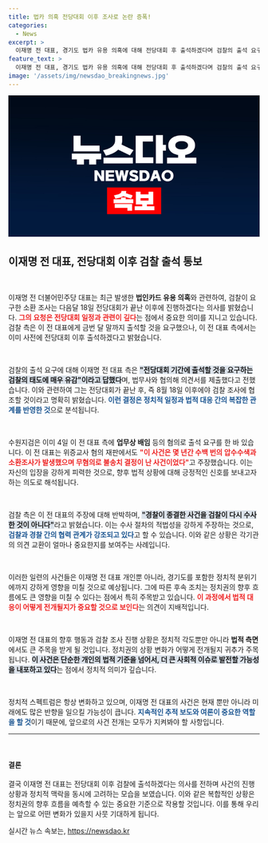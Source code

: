```yaml
---
title: 법카 의혹 전당대회 이후 조사로 논란 증폭!
categories:
  - News
excerpt: >
  이재명 전 대표, 경기도 법카 유용 의혹에 대해 전당대회 후 출석하겠다며 검찰의 출석 요구에 반발! 법적 공방의 새로운 국면이 열릴지, 귀추가 주목된다.
feature_text: >
  이재명 전 대표, 경기도 법카 유용 의혹에 대해 전당대회 후 출석하겠다며 검찰의 출석 요구에 반발! 법적 공방의 새로운 국면이 열릴지, 귀추가 주목된다.
image: '/assets/img/newsdao_breakingnews.jpg'
---
```


<p><img src="/assets/img/newsdao_breakingnews.jpg" alt="pcversion 속보" /></p>

<h2 data-ke-size="size26">이재명 전 대표, 전당대회 이후 검찰 출석 통보</h2>

<p data-ke-size="size16">&nbsp;</p>

<p>이재명 전 더불어민주당 대표는 최근 발생한 <b>법인카드 유용 의혹</b>와 관련하여, 검찰이 요구한 소환 조사는 다음달 18일 전당대회가 끝난 이후에 진행하겠다는 의사를 밝혔습니다. <b><span style="color: #ee2323;">그의 요청은 전당대회 일정과 관련이 깊다</span></b>는 점에서 중요한 의미를 지니고 있습니다. 검찰 측은 이 전 대표에게 금번 달 말까지 출석할 것을 요구했으나, 이 전 대표 측에서는 이미 사전에 전당대회 이후 출석하겠다고 밝혔습니다.</p>

<p data-ke-size="size16">&nbsp;</p>

<p>검찰의 출석 요구에 대해 이재명 전 대표 측은 <b><span style="background-color: #21538527;">"전당대회 기간에 출석할 것을 요구하는 검찰의 태도에 매우 유감"이라고 답했다</span></b>며, 법무사와 협의해 의견서를 제출했다고 전했습니다. 이와 관련하여 그는 전당대회가 끝난 후, 즉 8월 18일 이후에야 검찰 조사에 협조할 것이라고 명확히 밝혔습니다. <b><span style="color: #1a5490;">이런 결정은 정치적 일정과 법적 대응 간의 복잡한 관계를 반영한 것</span></b>으로 분석됩니다.</p>

<p data-ke-size="size16">&nbsp;</p>

<p>수원지검은 이미 4일 이 전 대표 측에 <b>업무상 배임</b> 등의 혐의로 출석 요구를 한 바 있습니다. 이 전 대표는 위증교사 혐의 재판에서도 <b><span style="color: #ee2323;">"이 사건은 몇 년간 수백 번의 압수수색과 소환조사가 발생했으며 무혐의로 불송치 결정이 난 사건이었다"</span></b>고 주장했습니다. 이는 자신의 입장을 강하게 피력한 것으로, 향후 법적 상황에 대해 긍정적인 신호를 보내고자 하는 의도로 해석됩니다.</p>

<p data-ke-size="size16">&nbsp;</p>

<p>검찰 측은 이 전 대표의 주장에 대해 반박하며, <b><span style="background-color: #21538527;">"경찰이 종결한 사건을 검찰이 다시 수사한 것이 아니다"</span></b>라고 밝혔습니다. 이는 수사 절차의 적법성을 강하게 주장하는 것으로, <b><span style="color: #1a5490;">검찰과 경찰 간의 협력 관계가 강조되고 있다</span></b>고 할 수 있습니다. 이와 같은 상황은 각기관의 의견 교환이 얼마나 중요한지를 보여주는 사례입니다.</p>

<p data-ke-size="size16">&nbsp;</p>

<p>이러한 일련의 사건들은 이재명 전 대표 개인뿐 아니라, 경기도를 포함한 정치적 분위기에까지 강하게 영향을 미칠 것으로 예상됩니다. 그에 따른 후속 조치는 정치권의 향후 흐름에도 큰 영향을 미칠 수 있다는 점에서 특히 주목받고 있습니다. <b><span style="color: #ee2323;">이 과정에서 법적 대응이 어떻게 전개될지가 중요할 것으로 보인다</span></b>는 의견이 지배적입니다. </p>

<p data-ke-size="size16">&nbsp;</p>

<p>이재명 전 대표의 향후 행동과 검찰 조사 진행 상황은 정치적 각도뿐만 아니라 <b>법적 측면</b>에서도 큰 주목을 받게 될 것입니다. 정치권의 상황 변화가 어떻게 전개될지 귀추가 주목됩니다. <b><span style="background-color: #21538527;">이 사건은 단순한 개인의 법적 기준을 넘어서, 더 큰 사회적 이슈로 발전할 가능성을 내포하고 있다</span></b>는 점에서 정치적 의미가 깊습니다. </p>

<p data-ke-size="size16">&nbsp;</p>

<p>정치적 스펙트럼은 항상 변화하고 있으며, 이재명 전 대표의 사건은 현재 뿐만 아니라 미래에도 많은 반향을 일으킬 가능성이 큽니다. <b><span style="color: #1a5490;">지속적인 추적 보도와 여론이 중요한 역할을 할 것</span></b>이기 때문에, 앞으로의 사건 전개는 모두가 지켜봐야 할 사항입니다. </p>

<hr />

<p data-ke-size="size16">&nbsp;</p>

<h4>결론</h4>

<p>결국 이재명 전 대표는 전당대회 이후 검찰에 출석하겠다는 의사를 전하며 사건의 진행 상황과 정치적 맥락을 동시에 고려하는 모습을 보였습니다. 이와 같은 복합적인 상황은 정치권의 향후 흐름을 예측할 수 있는 중요한 기준으로 작용할 것입니다. 이를 통해 우리는 앞으로 어떤 변화가 있을지 사뭇 기대하게 됩니다.</p>
실시간 뉴스 속보는, <a href="https://newsdao.kr" rel="dofollow">https://newsdao.kr</a>



